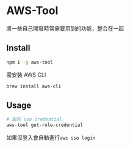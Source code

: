 # AWS-Tool

將一些自己開發時常需要用到的功能，整合在一起

## Install

```bash
npm i -g aws-tool
```

需安裝 AWS CLI

```bash
brew install aws-cli
```

## Usage

```bash
# 取的 sso credential
aws-tool get-role-credential
```

如果沒登入會自動進行`aws sso login`
